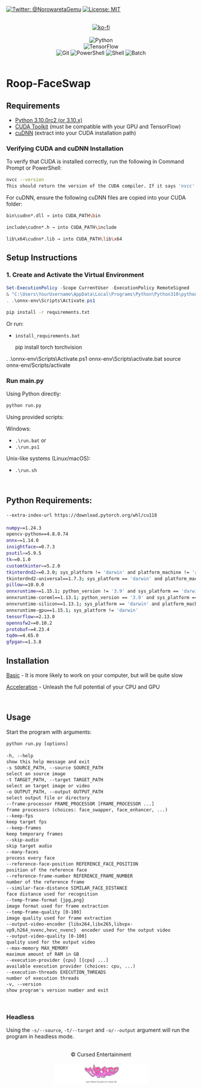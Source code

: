 [![Twitter: @NorowaretaGemu](https://img.shields.io/badge/X-@NorowaretaGemu-blue.svg?style=flat)](https://x.com/NorowaretaGemu)
[![License: MIT](https://img.shields.io/badge/License-MIT-yellow.svg)](https://opensource.org/licenses/MIT)

<br>
<div align="center">
  <a href="https://ko-fi.com/cursedentertainment">
    <img src="https://ko-fi.com/img/githubbutton_sm.svg" alt="ko-fi" style="width: 20%;"/>
  </a>
</div>
<br>

<div align="center">
  <img alt="Python" src="https://img.shields.io/badge/python%20-%23323330.svg?&style=for-the-badge&logo=python&logoColor=white"/>
</div>

<div align="center">
  <img alt="TensorFlow" src="https://img.shields.io/badge/tensorflow%20-%23323330.svg?&style=for-the-badge&logo=tensorflow&logoColor=white"/>
</div>
<div align="center">
    <img alt="Git" src="https://img.shields.io/badge/git%20-%23323330.svg?&style=for-the-badge&logo=git&logoColor=white"/>
  <img alt="PowerShell" src="https://img.shields.io/badge/PowerShell-%23323330.svg?&style=for-the-badge&logo=powershell&logoColor=white"/>
  <img alt="Shell" src="https://img.shields.io/badge/Shell-%23323330.svg?&style=for-the-badge&logo=gnu-bash&logoColor=white"/>
  <img alt="Batch" src="https://img.shields.io/badge/Batch-%23323330.svg?&style=for-the-badge&logo=windows&logoColor=white"/>
  </div>
<br>

# Roop-FaceSwap

## Requirements

- [Python 3.10.0rc2 (or 3.10.x)](https://www.python.org/downloads/release/python-3100rc2/)
- [CUDA Toolkit](https://developer.nvidia.com/downloads) (must be compatible with your GPU and TensorFlow)
- [cuDNN](https://developer.nvidia.com/cudnn-downloads) (extract into your CUDA installation path)

### Verifying CUDA and cuDNN Installation

To verify that CUDA is installed correctly, run the following in Command Prompt or PowerShell:

```bash
nvcc --version
This should return the version of the CUDA compiler. If it says 'nvcc' is not recognized, make sure the CUDA bin directory is added to your system PATH (e.g., C:\Program Files\NVIDIA GPU Computing Toolkit\CUDA\v12.0\bin).
```

For cuDNN, ensure the following cuDNN files are copied into your CUDA folder:

```bash
bin\cudnn*.dll → into CUDA_PATH\bin
```
```bash
include\cudnn*.h → into CUDA_PATH\include
```
```bash
lib\x64\cudnn*.lib → into CUDA_PATH\lib\x64
```

## Setup Instructions

### 1. Create and Activate the Virtual Environment

```powershell
Set-ExecutionPolicy -Scope CurrentUser -ExecutionPolicy RemoteSigned
& "C:\Users\YourUsername\AppData\Local\Programs\Python\Python310\python.exe" -m venv onnx-env
. .\onnx-env\Scripts\Activate.ps1
```

```bash
pip install -r requirements.txt
```
Or run: 
- `install_requirements.bat`
  
  pip install torch torchvision
  <br>

. .\onnx-env\Scripts\Activate.ps1
onnx-env\Scripts\activate.bat
source onnx-env/Scripts/activate

### Run main.py

Using Python directly:

```bash
python run.py
```

Using provided scripts:

Windows:
- `.\run.bat`
or
- `.\run.ps1`

Unix-like systems (Linux/macOS):
- `.\run.sh`

  <br>

## Python Requirements:

```bash
--extra-index-url https://download.pytorch.org/whl/cu118

numpy==1.24.3
opencv-python==4.8.0.74
onnx==1.14.0
insightface==0.7.3
psutil==5.9.5
tk==0.1.0
customtkinter==5.2.0
tkinterdnd2==0.3.0; sys_platform != 'darwin' and platform_machine != 'arm64'
tkinterdnd2-universal==1.7.3; sys_platform == 'darwin' and platform_machine == 'arm64'
pillow==10.0.0
onnxruntime==1.15.1; python_version != '3.9' and sys_platform == 'darwin' and platform_machine != 'arm64'
onnxruntime-coreml==1.13.1; python_version == '3.9' and sys_platform == 'darwin' and platform_machine != 'arm64'
onnxruntime-silicon==1.13.1; sys_platform == 'darwin' and platform_machine == 'arm64'
onnxruntime-gpu==1.15.1; sys_platform != 'darwin'
tensorflow==2.13.0
opennsfw2==0.10.2
protobuf==4.23.4
tqdm==4.65.0
gfpgan==1.3.8
```

## Installation

[Basic](https://github.com/s0md3v/roop/wiki/1.-Installation) - It is more likely to work on your computer, but will be quite slow

[Acceleration](https://github.com/s0md3v/roop/wiki/2.-Acceleration) - Unleash the full potential of your CPU and GPU

<br>

## Usage

Start the program with arguments:

```
python run.py [options]

-h, --help                                                                 show this help message and exit
-s SOURCE_PATH, --source SOURCE_PATH                                       select an source image
-t TARGET_PATH, --target TARGET_PATH                                       select an target image or video
-o OUTPUT_PATH, --output OUTPUT_PATH                                       select output file or directory
--frame-processor FRAME_PROCESSOR [FRAME_PROCESSOR ...]                    frame processors (choices: face_swapper, face_enhancer, ...)
--keep-fps                                                                 keep target fps
--keep-frames                                                              keep temporary frames
--skip-audio                                                               skip target audio
--many-faces                                                               process every face
--reference-face-position REFERENCE_FACE_POSITION                          position of the reference face
--reference-frame-number REFERENCE_FRAME_NUMBER                            number of the reference frame
--similar-face-distance SIMILAR_FACE_DISTANCE                              face distance used for recognition
--temp-frame-format {jpg,png}                                              image format used for frame extraction
--temp-frame-quality [0-100]                                               image quality used for frame extraction
--output-video-encoder {libx264,libx265,libvpx-vp9,h264_nvenc,hevc_nvenc}  encoder used for the output video
--output-video-quality [0-100]                                             quality used for the output video
--max-memory MAX_MEMORY                                                    maximum amount of RAM in GB
--execution-provider {cpu} [{cpu} ...]                                     available execution provider (choices: cpu, ...)
--execution-threads EXECUTION_THREADS                                      number of execution threads
-v, --version                                                              show program's version number and exit
```

<br>

### Headless

Using the `-s/--source`, `-t/--target` and `-o/--output` argument will run the program in headless mode.

<br>
<div align="center">
© Cursed Entertainment
</div>
<br>
<div align="center">
<a href="https://cursed-entertainment.itch.io/" target="_blank">
    <img src="https://github.com/CursedPrograms/cursedentertainment/raw/main/images/logos/logo-wide-grey.png"
        alt="CursedEntertainment Logo" style="width:250px;">
</a>
</div>
